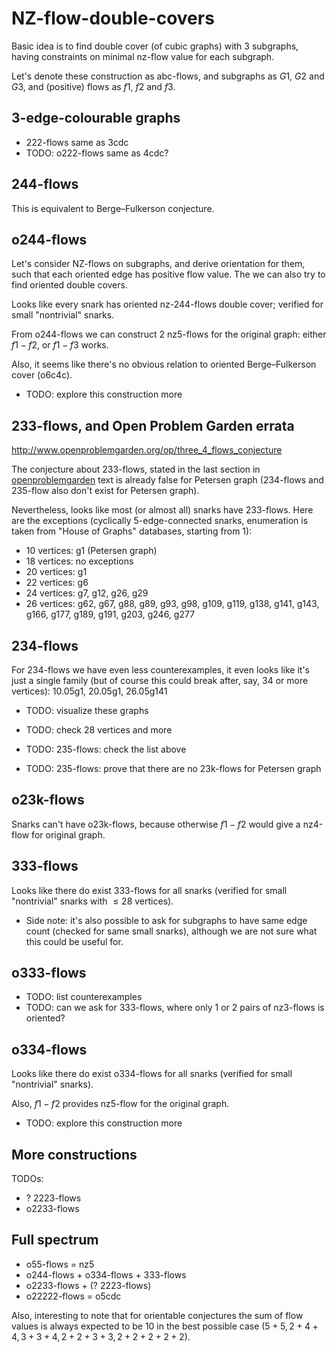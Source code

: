 # NZ-flow-double-covers

Basic idea is to find double cover (of cubic graphs) with 3 subgraphs, having constraints on minimal nz-flow value for each subgraph.

Let's denote these construction as abc-flows, and subgraphs as $G1$, $G2$ and $G3$, and (positive) flows as $f1$, $f2$ and $f3$.

## 3-edge-colourable graphs

- 222-flows same as 3cdc
- TODO: o222-flows same as 4cdc?

## 244-flows

This is equivalent to Berge&ndash;Fulkerson conjecture.

## o244-flows

Let's consider NZ-flows on subgraphs, and derive orientation for them, such that each oriented edge has positive flow value. The we can also try to find oriented double covers.

Looks like every snark has oriented nz-244-flows double cover; verified for small "nontrivial" snarks.

From o244-flows we can construct 2 nz5-flows for the original graph: either $f1 - f2$, or $f1 - f3$ works.

Also, it seems like there's no obvious relation to oriented Berge&ndash;Fulkerson cover (o6c4c).

- TODO: explore this construction more

## 233-flows, and Open Problem Garden errata

http://www.openproblemgarden.org/op/three_4_flows_conjecture

The conjecture about 233-flows, stated in the last section in [openproblemgarden](http://www.openproblemgarden.org/op/three_4_flows_conjecture) text is already false for Petersen graph (234-flows and 235-flow also don't exist for Petersen graph).

Nevertheless, looks like most (or almost all) snarks have 233-flows. Here are the exceptions (cyclically 5-edge-connected snarks, enumeration is taken from "House of Graphs" databases, starting from 1):

- 10 vertices: g1 (Petersen graph)
- 18 vertices: no exceptions
- 20 vertices: g1
- 22 vertices: g6
- 24 vertices: g7, g12, g26, g29
- 26 vertices: g62, g67, g88, g89, g93, g98, g109, g119, g138, g141, g143, g166, g177, g189, g191, g203, g246, g277

## 234-flows

For 234-flows we have even less counterexamples, it even looks like it's just a single family (but of course this could break after, say, 34 or more vertices): 10.05g1, 20.05g1, 26.05g141

- TODO: visualize these graphs
- TODO: check 28 vertices and more

- TODO: 235-flows: check the list above
- TODO: 235-flows: prove that there are no 23k-flows for Petersen graph

## o23k-flows

Snarks can't have o23k-flows, because otherwise $f1-f2$ would give a nz4-flow for original graph.

## 333-flows

Looks like there do exist 333-flows for all snarks (verified for small "nontrivial" snarks with $\le 28$ vertices).

- Side note: it's also possible to ask for subgraphs to have same edge count (checked for same small snarks), although we are not sure what this could be useful for.

## o333-flows

- TODO: list counterexamples
- TODO: can we ask for 333-flows, where only 1 or 2 pairs of nz3-flows is oriented?

## o334-flows

Looks like there do exist o334-flows for all snarks (verified for small "nontrivial" snarks).

Also, $f1 - f2$ provides nz5-flow for the original graph.

- TODO: explore this construction more

## More constructions

TODOs:
- ? 2223-flows
- o2233-flows

## Full spectrum

- o55-flows = nz5
- o244-flows + o334-flows + 333-flows
- o2233-flows + (? 2223-flows)
- o22222-flows = o5cdc

Also, interesting to note that for orientable conjectures the sum of flow values is always expected to be 10 in the best possible case ($5+5, 2+4+4, 3+3+4, 2+2+3+3, 2+2+2+2+2$).

